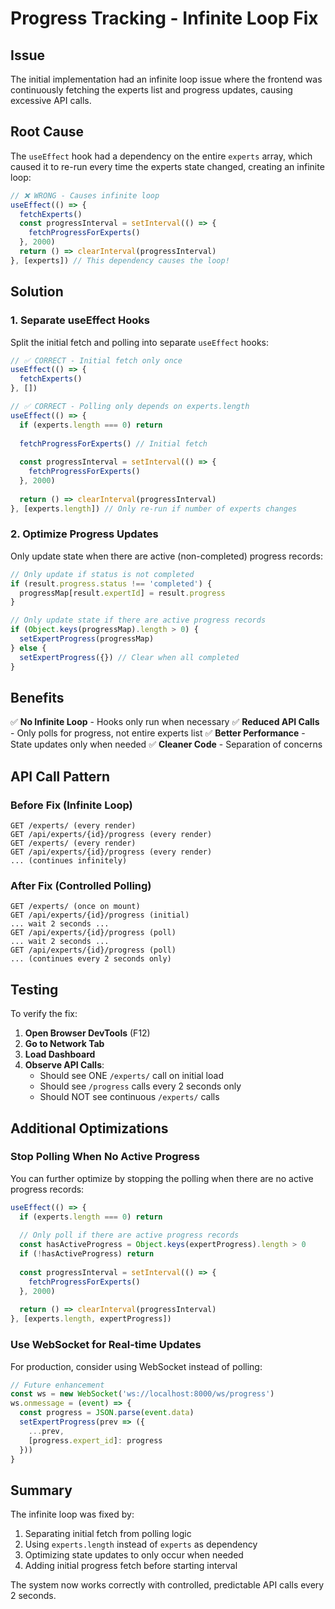 # Progress Tracking - Infinite Loop Fix

## Issue

The initial implementation had an infinite loop issue where the frontend was continuously fetching the experts list and progress updates, causing excessive API calls.

## Root Cause

The `useEffect` hook had a dependency on the entire `experts` array, which caused it to re-run every time the experts state changed, creating an infinite loop:

```typescript
// ❌ WRONG - Causes infinite loop
useEffect(() => {
  fetchExperts()
  const progressInterval = setInterval(() => {
    fetchProgressForExperts()
  }, 2000)
  return () => clearInterval(progressInterval)
}, [experts]) // This dependency causes the loop!
```

## Solution

### 1. Separate useEffect Hooks

Split the initial fetch and polling into separate `useEffect` hooks:

```typescript
// ✅ CORRECT - Initial fetch only once
useEffect(() => {
  fetchExperts()
}, [])

// ✅ CORRECT - Polling only depends on experts.length
useEffect(() => {
  if (experts.length === 0) return
  
  fetchProgressForExperts() // Initial fetch
  
  const progressInterval = setInterval(() => {
    fetchProgressForExperts()
  }, 2000)
  
  return () => clearInterval(progressInterval)
}, [experts.length]) // Only re-run if number of experts changes
```

### 2. Optimize Progress Updates

Only update state when there are active (non-completed) progress records:

```typescript
// Only update if status is not completed
if (result.progress.status !== 'completed') {
  progressMap[result.expertId] = result.progress
}

// Only update state if there are active progress records
if (Object.keys(progressMap).length > 0) {
  setExpertProgress(progressMap)
} else {
  setExpertProgress({}) // Clear when all completed
}
```

## Benefits

✅ **No Infinite Loop** - Hooks only run when necessary
✅ **Reduced API Calls** - Only polls for progress, not entire experts list
✅ **Better Performance** - State updates only when needed
✅ **Cleaner Code** - Separation of concerns

## API Call Pattern

### Before Fix (Infinite Loop)
```
GET /experts/ (every render)
GET /api/experts/{id}/progress (every render)
GET /experts/ (every render)
GET /api/experts/{id}/progress (every render)
... (continues infinitely)
```

### After Fix (Controlled Polling)
```
GET /experts/ (once on mount)
GET /api/experts/{id}/progress (initial)
... wait 2 seconds ...
GET /api/experts/{id}/progress (poll)
... wait 2 seconds ...
GET /api/experts/{id}/progress (poll)
... (continues every 2 seconds only)
```

## Testing

To verify the fix:

1. **Open Browser DevTools** (F12)
2. **Go to Network Tab**
3. **Load Dashboard**
4. **Observe API Calls**:
   - Should see ONE `/experts/` call on initial load
   - Should see `/progress` calls every 2 seconds only
   - Should NOT see continuous `/experts/` calls

## Additional Optimizations

### Stop Polling When No Active Progress

You can further optimize by stopping the polling when there are no active progress records:

```typescript
useEffect(() => {
  if (experts.length === 0) return
  
  // Only poll if there are active progress records
  const hasActiveProgress = Object.keys(expertProgress).length > 0
  if (!hasActiveProgress) return
  
  const progressInterval = setInterval(() => {
    fetchProgressForExperts()
  }, 2000)
  
  return () => clearInterval(progressInterval)
}, [experts.length, expertProgress])
```

### Use WebSocket for Real-time Updates

For production, consider using WebSocket instead of polling:

```typescript
// Future enhancement
const ws = new WebSocket('ws://localhost:8000/ws/progress')
ws.onmessage = (event) => {
  const progress = JSON.parse(event.data)
  setExpertProgress(prev => ({
    ...prev,
    [progress.expert_id]: progress
  }))
}
```

## Summary

The infinite loop was fixed by:
1. Separating initial fetch from polling logic
2. Using `experts.length` instead of `experts` as dependency
3. Optimizing state updates to only occur when needed
4. Adding initial progress fetch before starting interval

The system now works correctly with controlled, predictable API calls every 2 seconds.

